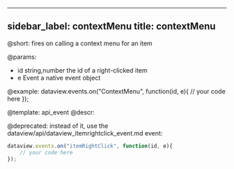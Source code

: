 
---
sidebar_label: contextMenu
title: contextMenu
---          

@short:
fires on calling a context menu for an item

@params:
- id 	string,number 		the id of a right-clicked item
- e 	Event 				a native event object


@example:
dataview.events.on("ContextMenu", function(id, e){
    // your code here
});


@template: api_event
@descr:





@deprecated: instead of it, use the dataview/api/dataview_itemrightclick_event.md event:

~~~js
dataview.events.on("itemRightClick", function(id, e){
    // your code here
});
~~~